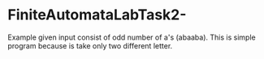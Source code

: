 # FiniteAutomataLabTask2-
Example given input consist of odd number of a's (abaaba). This is simple program because is take only two different letter.

